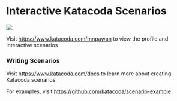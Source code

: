 # Interactive Katacoda Scenarios

[![](http://shields.katacoda.com/katacoda/mnpawan/count.svg)](https://www.katacoda.com/mnpawan "Get your profile on Katacoda.com")

Visit https://www.katacoda.com/mnpawan to view the profile and interactive scenarios

### Writing Scenarios
Visit https://www.katacoda.com/docs to learn more about creating Katacoda scenarios

For examples, visit https://github.com/katacoda/scenario-example
